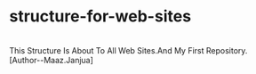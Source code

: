 # structure-for-web-sites
<br>
This Structure Is About To All Web Sites.And My First Repository.
<br>
[Author--Maaz.Janjua]
